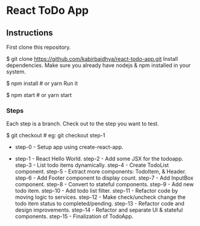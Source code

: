 # React ToDo App

## Instructions
First clone this repository.

$ git clone https://github.com/kabirbaidhya/react-todo-app.git
Install dependencies. Make sure you already have nodejs & npm installed in your system.

$ npm install # or yarn
Run it

$ npm start # or yarn start

### Steps

Each step is a branch. Check out to the step you want to test.

$ git checkout <step-number>    # eg: git checkout step-1
+ step-0 - Setup app using create-react-app.
- step-1 - React Hello World.
step-2 - Add some JSX for the todoapp.
step-3 - List todo items dynamically.
step-4 - Create TodoList component.
step-5 - Extract more components: TodoItem, & Header.
step-6 - Add Footer component to display count.
step-7 - Add InputBox component.
step-8 - Convert to stateful components.
step-9 - Add new todo item.
step-10 - Add todo list filter.
step-11 - Refactor code by moving logic to services.
step-12 - Make check/uncheck change the todo item status to completed/pending.
step-13 - Refactor code and design improvements.
step-14 - Refactor and separate UI & stateful components.
step-15 - Finalization of TodoApp.
